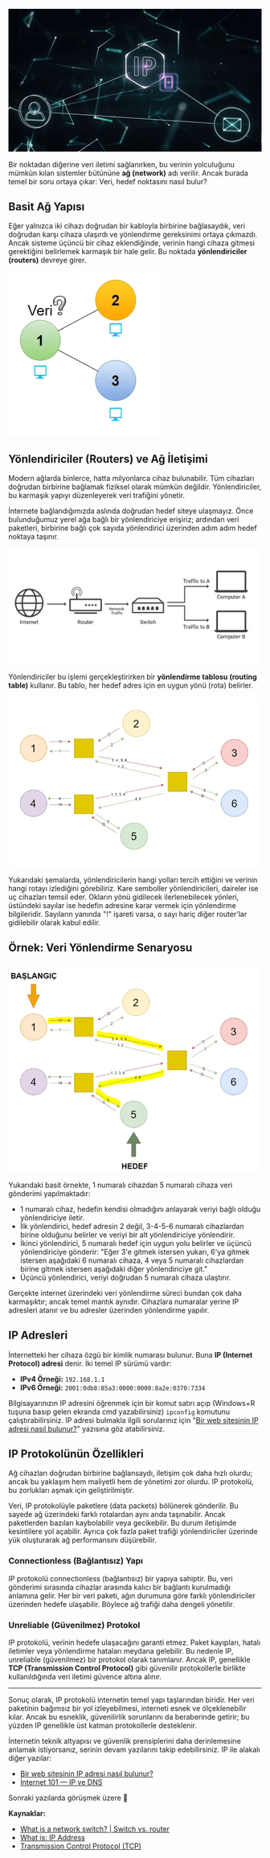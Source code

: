 ![internet](/img/ip-2.png)

Bir noktadan diğerine veri iletimi sağlanırken, bu verinin yolculuğunu mümkün kılan sistemler bütününe **ağ (network)** adı verilir. Ancak burada temel bir soru ortaya çıkar: Veri, hedef noktasını nasıl bulur?

## Basit Ağ Yapısı

Eğer yalnızca iki cihazı doğrudan bir kabloyla birbirine bağlasaydık, veri doğrudan karşı cihaza ulaşırdı ve yönlendirme gereksinimi ortaya çıkmazdı. Ancak sisteme üçüncü bir cihaz eklendiğinde, verinin hangi cihaza gitmesi gerektiğini belirlemek karmaşık bir hale gelir. Bu noktada **yönlendiriciler (routers)** devreye girer.

![internet](/img/data-tr.png)

## Yönlendiriciler (Routers) ve Ağ İletişimi

Modern ağlarda binlerce, hatta milyonlarca cihaz bulunabilir. Tüm cihazları doğrudan birbirine bağlamak fiziksel olarak mümkün değildir. Yönlendiriciler, bu karmaşık yapıyı düzenleyerek veri trafiğini yönetir.

İnternete bağlandığımızda aslında doğrudan hedef siteye ulaşmayız. Önce bulunduğumuz yerel ağa bağlı bir yönlendiriciye erişiriz; ardından veri paketleri, birbirine bağlı çok sayıda yönlendirici üzerinden adım adım hedef noktaya taşınır.

![internet](/img/internet-broadcasting.png)

Yönlendiriciler bu işlemi gerçekleştirirken bir **yönlendirme tablosu (routing table)** kullanır. Bu tablo, her hedef adres için en uygun yönü (rota) belirler.

![internet](/img/routing.png)

Yukarıdaki şemalarda, yönlendiricilerin hangi yolları tercih ettiğini ve verinin hangi rotayı izlediğini görebiliriz. Kare semboller yönlendiricileri, daireler ise uç cihazları temsil eder. Okların yönü gidilecek ilerlenebilecek yönleri, üstündeki sayılar ise hedefin adresine karar vermek için yönlendirme bilgileridir. Sayıların yanında "!" işareti varsa, o sayı hariç diğer router'lar gidilebilir olarak kabul edilir.

## Örnek: Veri Yönlendirme Senaryosu

![internet](/img/routing-1.png)

Yukarıdaki basit örnekte, 1 numaralı cihazdan 5 numaralı cihaza veri gönderimi yapılmaktadır:

- 1 numaralı cihaz, hedefin kendisi olmadığını anlayarak veriyi bağlı olduğu yönlendiriciye iletir.
- İlk yönlendirici, hedef adresin 2 değil, 3-4-5-6 numaralı cihazlardan birine olduğunu belirler ve veriyi bir alt yönlendiriciye yönlendirir.
- İkinci yönlendirici, 5 numaralı hedef için uygun yolu belirler ve üçüncü yönlendiriciye gönderir: "Eğer 3'e gitmek istersen yukarı, 6'ya gitmek istersen aşağıdaki 6 numaralı cihaza, 4 veya 5 numaralı cihazlardan birine gitmek istersen aşağıdaki diğer yönlendiriciye git."
- Üçüncü yönlendirici, veriyi doğrudan 5 numaralı cihaza ulaştırır.

Gerçekte internet üzerindeki veri yönlendirme süreci bundan çok daha karmaşıktır; ancak temel mantık aynıdır. Cihazlara numaralar yerine IP adresleri atanır ve bu adresler üzerinden yönlendirme yapılır.

## IP Adresleri

İnternetteki her cihaza özgü bir kimlik numarası bulunur. Buna **IP (Internet Protocol) adresi** denir. İki temel IP sürümü vardır:

- **IPv4 Örneği:** `192.168.1.1`
- **IPv6 Örneği:** `2001:0db8:85a3:0000:0000:8a2e:0370:7334`

Bilgisayarınızın IP adresini öğrenmek için bir komut satırı açıp (Windows+R tuşuna basıp gelen ekranda cmd yazabilirsiniz) `ipconfig` komutunu çalıştırabilirsiniz. IP adresi bulmakla ilgili sorularınız için "[Bir web sitesinin IP adresi nasıl bulunur?](http://localhost:5173/article/how-find-website-ip)" yazısına göz atabilirsiniz.

## IP Protokolünün Özellikleri

Ağ cihazları doğrudan birbirine bağlansaydı, iletişim çok daha hızlı olurdu; ancak bu yaklaşım hem maliyetli hem de yönetimi zor olurdu. IP protokolü, bu zorlukları aşmak için geliştirilmiştir.

Veri, IP protokolüyle paketlere (data packets) bölünerek gönderilir. Bu sayede ağ üzerindeki farklı rotalardan aynı anda taşınabilir. Ancak paketlerden bazıları kaybolabilir veya gecikebilir. Bu durum iletişimde kesintilere yol açabilir. Ayrıca çok fazla paket trafiği yönlendiriciler üzerinde yük oluşturarak ağ performansını düşürebilir.

### Connectionless (Bağlantısız) Yapı

IP protokolü connectionless (bağlantısız) bir yapıya sahiptir. Bu, veri gönderimi sırasında cihazlar arasında kalıcı bir bağlantı kurulmadığı anlamına gelir. Her bir veri paketi, ağın durumuna göre farklı yönlendiriciler üzerinden hedefe ulaşabilir. Böylece ağ trafiği daha dengeli yönetilir.

### Unreliable (Güvenilmez) Protokol

IP protokolü, verinin hedefe ulaşacağını garanti etmez. Paket kayıpları, hatalı iletimler veya yönlendirme hataları meydana gelebilir. Bu nedenle IP, unreliable (güvenilmez) bir protokol olarak tanımlanır. Ancak IP, genellikle **TCP (Transmission Control Protocol)** gibi güvenilir protokollerle birlikte kullanıldığında veri iletimi güvence altına alınır.

---

Sonuç olarak, IP protokolü internetin temel yapı taşlarından biridir. Her veri paketinin bağımsız bir yol izleyebilmesi, interneti esnek ve ölçeklenebilir kılar. Ancak bu esneklik, güvenilirlik sorunlarını da beraberinde getirir; bu yüzden IP genellikle üst katman protokollerle desteklenir.

İnternetin teknik altyapısı ve güvenlik prensiplerini daha derinlemesine anlamak istiyorsanız, serinin devam yazılarını takip edebilirsiniz. IP ile alakalı diğer yazılar:

- [Bir web sitesinin IP adresi nasıl bulunur?](http://localhost:5173/article/how-find-website-ip)
- [İnternet 101 — IP ve DNS](http://localhost:5173/article/ip-dns)

Sonraki yazılarda görüşmek üzere 👋

**Kaynaklar:**

- [What is a network switch? | Switch vs. router](https://www.cloudflare.com/learning/network-layer/what-is-a-network-switch/)
- [What is: IP Address](https://www.wpbeginner.com/glossary/ip-address/)
- [Transmission Control Protocol (TCP)](https://www.tutorialspoint.com/internet_technologies/internet_protocols.htm)
